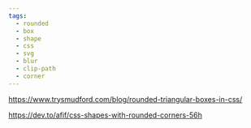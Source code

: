 ```yaml
---
tags:
  - rounded
  - box
  - shape
  - css
  - svg
  - blur
  - clip-path
  - corner
---
```

https://www.trysmudford.com/blog/rounded-triangular-boxes-in-css/

https://dev.to/afif/css-shapes-with-rounded-corners-56h